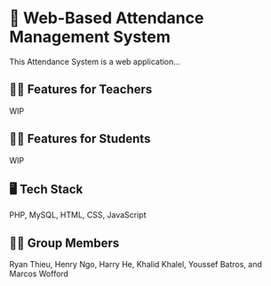 # 📓 Web-Based Attendance Management System
This Attendance System is a web application...

## 🧑‍🏫 Features for Teachers
WIP

## 🧑‍🎓 Features for Students
WIP

## 🖥️ Tech Stack
PHP, MySQL, HTML, CSS, JavaScript

## 👨🏻 Group Members
Ryan Thieu, Henry Ngo, Harry He, Khalid Khalel, Youssef Batros, and Marcos Wofford
